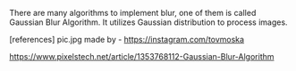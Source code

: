 There are many algorithms to implement blur, one of them is called Gaussian Blur Algorithm. It utilizes Gaussian distribution to process images.






[references]
pic.jpg made by - https://instagram.com/tovmoska

https://www.pixelstech.net/article/1353768112-Gaussian-Blur-Algorithm

